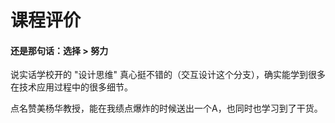 # 课程评价

#### 还是那句话：选择 $>$ 努力

说实话学校开的 "设计思维" 真心挺不错的（交互设计这个分支），确实能学到很多在技术应用过程中的很多细节。

点名赞美杨华教授，能在我绩点爆炸的时候送出一个A，也同时也学习到了干货。